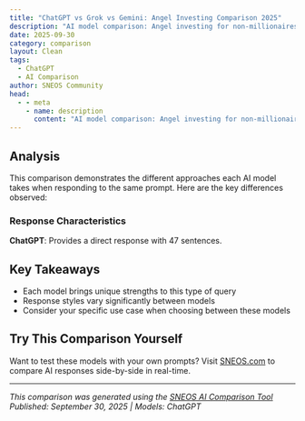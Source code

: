 ```yaml
---
title: "ChatGPT vs Grok vs Gemini: Angel Investing Comparison 2025"
description: "AI model comparison: Angel investing for non-millionaires - startup investment strategies..."
date: 2025-09-30
category: comparison
layout: Clean
tags:
  - ChatGPT
  - AI Comparison
author: SNEOS Community
head:
  - - meta
    - name: description
      content: "AI model comparison: Angel investing for non-millionaires - startup investment strategies..."
---
```


<ChatComparison
  title="ChatGPT vs Grok vs Gemini: Angel Investing Comparison 2025"
  prompt="Angel investing for non-millionaires - startup investment strategies"
  :responses='{
    "ChatGPT": "Certainly! Angel investing is traditionally associated with wealthy individuals who can afford to take significant financial risks. However, non-millionaires interested in startup investments can still participate by adopting strategic approaches tailored to their resources and risk tolerance. Here are some strategies and tips for angel investing for non-millionaires:\n\n### 1. Understand the Risks\n- Startup investing is highly risky with a high failure rate.\n- Be prepared for long investment horizons (5-10 years) before seeing returns.\n- Only invest money you can afford to lose without compromising your financial security.\n\n### 2. Start Small and Diversify\n- Allocate a small percentage of your portfolio (e.g., 5-10%) to angel investments.\n- Spread your investments across multiple startups to diversify risk.\n- Look for platforms or syndicates that allow smaller minimum investments (sometimes $500 to $5,000).\n\n### 3. Use Online Equity Crowdfunding Platforms\n- Platforms like SeedInvest, Republic, Wefunder, and StartEngine allow non-accredited investors to invest small amounts in startups.\n- These platforms vet startups to some degree, providing some level of due diligence.\n- They provide access to a broad range of investment opportunities.\n\n### 4. Join Angel Groups or Syndicates\n- Some angel investor groups accept non-accredited investors or have lower minimum investment thresholds.\n- Syndicates pool resources, allowing smaller investors to participate in deals alongside experienced angels.\n- You gain access to collective expertise and deal flow.\n\n### 5. Invest in Areas You Understand\n- Focus on industries or business models where you have expertise or strong interest.\n- This helps in better evaluating startups and potentially assisting the founders.\n\n### 6. Leverage SAFE Notes or Convertible Notes\n- Startups often raise money via Simple Agreement for Future Equity (SAFE) or convertible notes.\n- These instruments allow you to invest smaller amounts with simpler terms.\n- Understand the legal implications and terms before investing.\n\n### 7. Build Relationships and Network\n- Attend startup events, pitch nights, and meetups.\n- Networking can lead to better investment opportunities and partnerships.\n- You can also co-invest with more experienced angels.\n\n### 8. Educate Yourself Continuously\n- Read books, listen to podcasts, and take courses on angel investing and startup evaluation.\n- Understand valuation, term sheets, exit strategies, and market trends.\n\n### 9. Consider Indirect Startup Investments\n- Invest in venture capital funds or ETFs that focus on startups or innovation.\n- These vehicles offer professional management and diversification.\n- Minimums are often lower than direct angel investing, though still sometimes substantial.\n\n### 10. Be Patient and Stay Involved\n- Startups may take years to mature or exit via acquisition or IPO.\n- Stay engaged with founders and the startup community.\n- Provide mentorship or value-add if possible to improve investment chances.\n\n---\n\n### Resources and Further Reading\n- \u201CAngel: How to Invest in Technology Startups\u201D by Jason Calacanis\n- AngelList (angel.co) for syndicates and deal flow\n- Online platforms: SeedInvest, Wefunder, Republic, StartEngine\n- Podcasts: \u201CThe Angel Podcast,\u201D \u201CEquity\u201D by TechCrunch\n\n---\n\n### Summary\nAngel investing for non-millionaires is possible by starting small, leveraging crowdfunding platforms, joining syndicates, focusing on sectors you understand, and continually educating yourself. Always approach startup investing with caution, understanding the risks and maintaining portfolio diversification.\n\nIf you\u0027d like, I can help you find suitable crowdfunding platforms or more detailed steps to get started!"
  }'
  published-date="11:21"
/>

## Analysis

This comparison demonstrates the different approaches each AI model takes when responding to the same prompt. Here are the key differences observed:

### Response Characteristics

**ChatGPT**: Provides a direct response with 47 sentences. 

## Key Takeaways

- Each model brings unique strengths to this type of query
- Response styles vary significantly between models
- Consider your specific use case when choosing between these models

## Try This Comparison Yourself

Want to test these models with your own prompts? Visit [SNEOS.com](https://sneos.com) to compare AI responses side-by-side in real-time.

---

*This comparison was generated using the [SNEOS AI Comparison Tool](https://sneos.com)*
*Published: September 30, 2025 | Models: ChatGPT*
